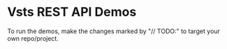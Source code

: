 # Vsts REST API Demos
To run the demos, make the changes marked by "// TODO:" to target your own repo/project.
